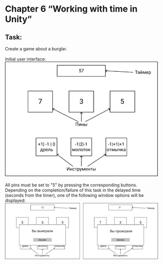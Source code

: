 # Chapter 6 “Working with time in Unity”
## Task:
Create a game about a burglar.
<br>
<br>
Initial user interface:
![start_ui.png](Screenshots%2Fstart_ui.png)
<br>
<br>
All pins must be set to "5" by pressing the corresponding buttons.
Depending on the completion/failure of this task in the delayed time (seconds from the timer), 
one of the following window options will be displayed:
![game_over.png](Screenshots%2Fgame_over.png)